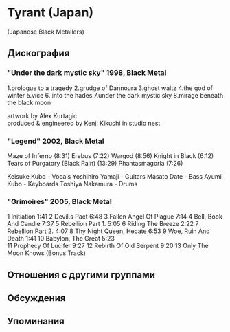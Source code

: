 # Tyrant (Japan)

(Japanese Black Metallers)

## Дискография

### "Under the dark mystic sky" 1998, Black Metal

1.prologue to a tragedy 
2.grudge of Dannoura 
3.ghost waltz 
4.the god of winter
5.vice 
6. into the hades 
7.under the dark mystic sky 
8.mirage beneath the black moon


artwork by Alex Kurtagic   
produced & engineered by Kenji Kikuchi in studio nest


### "Legend" 2002, Black Metal

Maze of Inferno (8:31) 
Erebus (7:22) 
Wargod (8:56) 
Knight in Black (6:12)
Tears of Purgatory (Black Rain) (13:29)
Phantasmagoria (7:26)


Keisuke Kubo - Vocals
Yoshihiro Yamaji - Guitars
Masato Date - Bass
Ayumi Kubo - Keyboards
Toshiya Nakamura - Drums



### "Grimoires" 2005, Black Metal

1  Initiation 1:41
2  Devil.s Pact 6:48
3  Fallen Angel Of Plague 7:14
4  Bell, Book And Candle 7:37
5  Rebellion Part 1. 5:05 
6  Riding The Breeze 2:22 
7  Rebellion Part 2. 4:07 
8  Thy Night Queen, Hecate 6:53 
9  Woe, Ruin And Death 1:41 
10  Babylon, The Great 5:23  
11  Prophecy Of Lucifer 9:27
12  Rebirth Of Old Serpent 9:20
13  Only The Moon Knows (Bonus Track)


## Отношения с другими группами


## Обсуждения


## Упоминания

